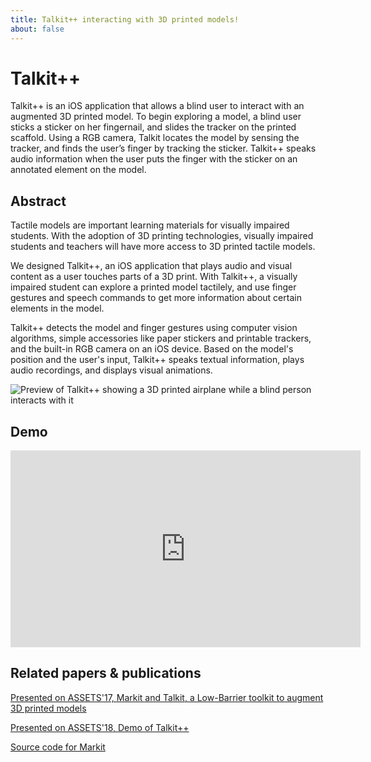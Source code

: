 ```yaml
---
title: Talkit++ interacting with 3D printed models!
about: false
---
```

#  Talkit++

Talkit++ is an iOS application that allows a blind user to interact with an augmented 3D printed model. To begin exploring a model, a blind user sticks a sticker on her fingernail, and slides the tracker on the printed scaffold. Using a RGB camera, Talkit locates the model by sensing the tracker, and finds the user’s finger by tracking the sticker. Talkit++ speaks audio information when the user puts the finger with the sticker on an annotated element on the model.


## Abstract

Tactile models are important learning materials for visually impaired students. With the adoption of 3D printing technologies, visually impaired students and teachers will have more access to 3D printed tactile models. 

We designed Talkit++, an iOS application that plays audio and visual content as a user touches parts of a 3D print. With Talkit++, a visually impaired student can explore a printed model tactilely, and use finger gestures and speech commands to get more information about certain elements in the model. 

Talkit++ detects the model and finger gestures using computer vision algorithms, simple accessories like paper stickers and printable trackers, and the built-in RGB camera on an iOS device. Based on the model's position and the user's input, Talkit++ speaks textual information, plays audio recordings, and displays visual animations.

![Preview of Talkit++ showing a 3D printed airplane while a blind person interacts with it]({{site.url}}{{site.baseurl}}/src/assets/img/talkit/talkit_demo.jpg)

## Demo

<iframe class="demo-video" width="560" height="315" src="https://www.youtube.com/embed/BG8hCwfsZvU" title="YouTube video player" frameborder="0" allow="accelerometer; autoplay; clipboard-write; encrypted-media; gyroscope; picture-in-picture" allowfullscreen></iframe>


## Related papers & publications

[Presented on ASSETS'17, Markit and Talkit, a Low-Barrier toolkit to augment 3D printed models](https://dl.acm.org/doi/10.1145/3126594.3126650)

[Presented on ASSETS'18, Demo of Talkit++](https://dl.acm.org/doi/10.1145/3234695.3241004)

[Source code for Markit](https://zenodo.org/record/3541081#.Ya5nSFNOnzI)